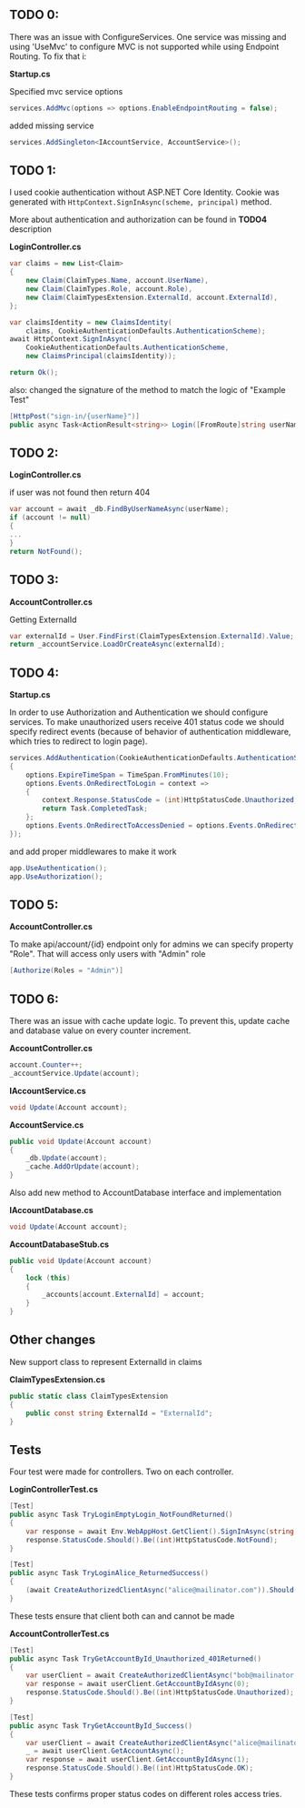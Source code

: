 ## TODO 0:

There was an issue with ConfigureServices. One service was missing and using 'UseMvc' to configure MVC is not supported while using Endpoint Routing. To fix that i:

**Startup.cs**

Specified mvc service options
``` csharp
services.AddMvc(options => options.EnableEndpointRouting = false);
```

added missing service

``` csharp
services.AddSingleton<IAccountService, AccountService>();
```

## TODO 1:

I used cookie authentication without ASP.NET Core Identity.
Cookie was generated with `HttpContext.SignInAsync(scheme, principal)` method.

More about authentication and authorization can be found in **TODO4** description

**LoginController.cs**

``` csharp
var claims = new List<Claim>
{
    new Claim(ClaimTypes.Name, account.UserName),
    new Claim(ClaimTypes.Role, account.Role),
    new Claim(ClaimTypesExtension.ExternalId, account.ExternalId),
};

var claimsIdentity = new ClaimsIdentity(
    claims, CookieAuthenticationDefaults.AuthenticationScheme);
await HttpContext.SignInAsync(
    CookieAuthenticationDefaults.AuthenticationScheme,
    new ClaimsPrincipal(claimsIdentity));

return Ok();
```

also:
changed the signature of the method to match the logic of "Example Test"

``` csharp
[HttpPost("sign-in/{userName}")]
public async Task<ActionResult<string>> Login([FromRoute]string userName)
```

## TODO 2:

**LoginController.cs**

if  user was not found then return 404

``` csharp
var account = await _db.FindByUserNameAsync(userName);
if (account != null)
{
...
}
return NotFound();
```

## TODO 3:

**AccountController.cs**

Getting ExternalId

``` csharp
var externalId = User.FindFirst(ClaimTypesExtension.ExternalId).Value;
return _accountService.LoadOrCreateAsync(externalId);
```


## TODO 4:

**Startup.cs**

In order to use Authorization and Authentication we should configure services.  To make unauthorized users receive 401 status code we should specify redirect events (because of behavior of authentication middleware, which tries to redirect to login page).

``` csharp
services.AddAuthentication(CookieAuthenticationDefaults.AuthenticationScheme).AddCookie(options =>
{
    options.ExpireTimeSpan = TimeSpan.FromMinutes(10);
    options.Events.OnRedirectToLogin = context =>
    {
        context.Response.StatusCode = (int)HttpStatusCode.Unauthorized;
        return Task.CompletedTask;
    };
    options.Events.OnRedirectToAccessDenied = options.Events.OnRedirectToLogin
});
```
and add proper middlewares to make it work
``` csharp
app.UseAuthentication();
app.UseAuthorization();
```

## TODO 5:

**AccountController.cs**

To make api/account/{id} endpoint only for admins we can specify property "Role". That will access only users with "Admin" role
``` csharp
[Authorize(Roles = "Admin")]
```

## TODO 6:

There was an issue with cache update logic. To prevent this, update cache and database value on every counter increment.

**AccountController.cs**

``` csharp
account.Counter++;
_accountService.Update(account);
```

**IAccountService.cs**

``` csharp
void Update(Account account);
```

**AccountService.cs**

``` csharp
public void Update(Account account)
{
    _db.Update(account);
    _cache.AddOrUpdate(account);
}
```

Also add new method to AccountDatabase interface and implementation

**IAccountDatabase.cs**

``` csharp
void Update(Account account);
```

**AccountDatabaseStub.cs**
``` csharp
public void Update(Account account)
{
    lock (this)
    {
        _accounts[account.ExternalId] = account;
    }
}
```

## Other changes
New support class to represent ExternalId in claims

**ClaimTypesExtension.cs**

``` csharp
public static class ClaimTypesExtension
{
    public const string ExternalId = "ExternalId";
}
```

## Tests
Four test were made for controllers. Two on each controller.

**LoginControllerTest.cs**

``` csharp
[Test]
public async Task TryLoginEmptyLogin_NotFoundReturned()
{
    var response = await Env.WebAppHost.GetClient().SignInAsync(string.Empty);
    response.StatusCode.Should().Be((int)HttpStatusCode.NotFound);
}

[Test]
public async Task TryLoginAlice_ReturnedSuccess()
{
    (await CreateAuthorizedClientAsync("alice@mailinator.com")).Should().BeOfType<HttpClient>();
}
```

These tests ensure that client both can and cannot be made

**AccountControllerTest.cs**

``` csharp
[Test]
public async Task TryGetAccountById_Unauthorized_401Returned()
{
    var userClient = await CreateAuthorizedClientAsync("bob@mailinator.com");
    var response = await userClient.GetAccountByIdAsync(0);
    response.StatusCode.Should().Be((int)HttpStatusCode.Unauthorized);
}

[Test]
public async Task TryGetAccountById_Success()
{
    var userClient = await CreateAuthorizedClientAsync("alice@mailinator.com");
    _ = await userClient.GetAccountAsync();
    var response = await userClient.GetAccountByIdAsync(1);
    response.StatusCode.Should().Be((int)HttpStatusCode.OK);
}
```

These tests confirms proper status codes on different roles access tries.
